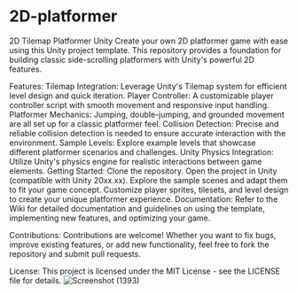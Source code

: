 # 2D-platformer
2D Tilemap Platformer Unity
Create your own 2D platformer game with ease using this Unity project template. This repository provides a foundation for building classic side-scrolling platformers with Unity's powerful 2D features.

Features:
Tilemap Integration: Leverage Unity's Tilemap system for efficient level design and quick iteration.
Player Controller: A customizable player controller script with smooth movement and responsive input handling.
Platformer Mechanics: Jumping, double-jumping, and grounded movement are all set up for a classic platformer feel.
Collision Detection: Precise and reliable collision detection is needed to ensure accurate interaction with the environment.
Sample Levels: Explore example levels that showcase different platformer scenarios and challenges.
Unity Physics Integration: Utilize Unity's physics engine for realistic interactions between game elements.
Getting Started:
Clone the repository.
Open the project in Unity (compatible with Unity 20xx.xx).
Explore the sample scenes and adapt them to fit your game concept.
Customize player sprites, tilesets, and level design to create your unique platformer experience.
Documentation:
Refer to the Wiki for detailed documentation and guidelines on using the template, implementing new features, and optimizing your game.

Contributions:
Contributions are welcome! Whether you want to fix bugs, improve existing features, or add new functionality, feel free to fork the repository and submit pull requests.

License:
This project is licensed under the MIT License - see the LICENSE file for details.
![Screenshot (1393)](https://github.com/striderzz/2D-platformer/assets/72110940/a5e38f9b-e462-4058-aa82-7db932d3fd79)
